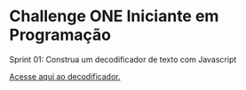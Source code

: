
# Challenge ONE Iniciante em Programação

Sprint 01: Construa um decodificador de texto com Javascript

<a href="https://rafaelalca.github.io/ChallengeOne/">Acesse aqui ao decodificador.</a>
